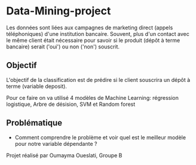 # Data-Mining-project
Les données sont liées aux campagnes de marketing direct (appels téléphoniques) d'une institution bancaire. 
Souvent, plus d'un contact avec le même client était nécessaire pour savoir si le produit (dépôt à terme bancaire) serait ('oui') ou non ('non') souscrit. 


## Objectif

L'objectif de la classification est de prédire si le client souscrira un dépôt à terme (variable deposit).

Pour ce faire on va utilisé 4 modèles de Machine Learning: régression logistique, Arbre de désision, SVM et Random forest

## Problématique

 - Comment comprendre le problème et voir quel est le meilleur modèle pour notre variable dépendante ?


Projet réalisé par Oumayma Oueslati, Groupe B
